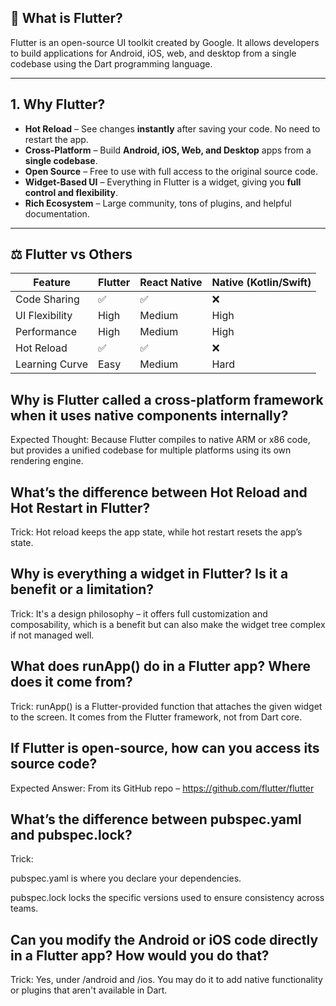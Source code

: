 ## 📱 What is Flutter?

Flutter is an open-source UI toolkit created by Google. It allows developers to build applications for Android, iOS, web, and desktop from a single codebase using the Dart programming language.

---

## 1. Why Flutter?

- **Hot Reload** – See changes **instantly** after saving your code. No need to restart the app.
- **Cross-Platform** – Build **Android, iOS, Web, and Desktop** apps from a **single codebase**.
- **Open Source** – Free to use with full access to the original source code.
- **Widget-Based UI** – Everything in Flutter is a widget, giving you **full control and flexibility**.
- **Rich Ecosystem** – Large community, tons of plugins, and helpful documentation.

---

## ⚖️ Flutter vs Others

| Feature             | Flutter     | React Native | Native (Kotlin/Swift) |
|---------------------|-------------|--------------|-----------------------|
| Code Sharing        | ✅          | ✅          | ❌                    |
| UI Flexibility      | High        | Medium       | High                  |
| Performance         | High        | Medium       | High                  |
| Hot Reload          | ✅          | ✅          | ❌                    |
| Learning Curve      | Easy        | Medium       | Hard                  |

## Why is Flutter called a cross-platform framework when it uses native components internally?
Expected Thought: Because Flutter compiles to native ARM or x86 code, but provides a unified codebase for multiple platforms using its own rendering engine.

## What’s the difference between Hot Reload and Hot Restart in Flutter?
Trick: Hot reload keeps the app state, while hot restart resets the app’s state.

## Why is everything a widget in Flutter? Is it a benefit or a limitation?
Trick: It's a design philosophy – it offers full customization and composability, which is a benefit but can also make the widget tree complex if not managed well.

## What does runApp() do in a Flutter app? Where does it come from?
Trick: runApp() is a Flutter-provided function that attaches the given widget to the screen. It comes from the Flutter framework, not from Dart core.

## If Flutter is open-source, how can you access its source code?
Expected Answer: From its GitHub repo – https://github.com/flutter/flutter

## What’s the difference between pubspec.yaml and pubspec.lock?
Trick:

pubspec.yaml is where you declare your dependencies.

pubspec.lock locks the specific versions used to ensure consistency across teams.

## Can you modify the Android or iOS code directly in a Flutter app? How would you do that?
Trick: Yes, under /android and /ios. You may do it to add native functionality or plugins that aren't available in Dart.


